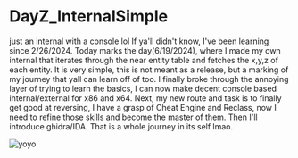 # DayZ_InternalSimple
just an internal with a console lol
If ya'll didn't know, I've been learning since 2/26/2024. Today marks the day(6/19/2024), where I made my own internal that iterates through the near entity table and fetches the x,y,z of each entity. 
It is very simple, this is not meant as a release, but a marking of my journey that yall can learn off of too. I finally broke through the annoying layer of trying to learn the basics, I can now make decent console based internal/external for x86 and x64.
Next, my new route and task is to finally get good at reversing, I have a grasp of Cheat Engine and Reclass, now I need to refine those skills and become the master of them. Then I'll introduce ghidra/IDA. That is a whole journey in its self lmao.

![yoyo](https://github.com/PointerToObject/DayZ_InternalSimple/assets/164882065/36b5bc05-4b81-4d70-ae2a-f15789e3c4b0)

